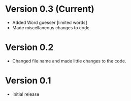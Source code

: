 # Version 0.3 (Current)
- Added Word guesser [limited words]
- Made miscellaneous changes to code
# Version 0.2
- Changed file name and made little changes to the code.
# Version 0.1
- Initial release